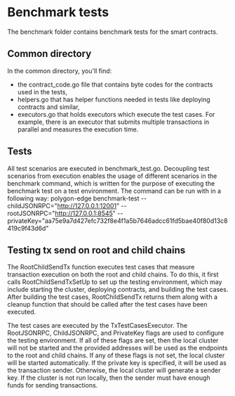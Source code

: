 # Benchmark tests
The benchmark folder contains benchmark tests for the smart contracts.

## Common directory
In the common directory, you'll find:
- the contract_code.go file that contains byte codes for the contracts used in the tests,
- helpers.go that has helper functions needed in tests like deploying contracts and similar,
- executors.go that holds executors which execute the test cases. For example, there is an executor that submits multiple transactions in parallel and measures the execution time.

## Tests
All test scenarios are executed in benchmark_test.go. Decoupling test scenarios from execution enables the usage of different scenarios in the benchmark command, which is written for the purpose of executing the benchmark test on a test environment. The command can be run with in a following way:
polygon-edge benchmark-test --childJSONRPC="http://127.0.0.1:12001" --rootJSONRPC="http://127.0.0.1:8545" --privateKey="aa75e9a7d427efc732f8e4f1a5b7646adcc61fd5bae40f80d13c8419c9f43d6d"

## Testing tx send on root and child chains
The RootChildSendTx function executes test cases that measure transaction execution on both the root and child chains. To do this, it first calls RootChildSendTxSetUp to set up the testing environment, which may include starting the cluster, deploying contracts, and building the test cases. After building the test cases, RootChildSendTx returns them along with a cleanup function that should be called after the test cases have been executed.

The test cases are executed by the TxTestCasesExecutor. The RootJSONRPC, ChildJSONRPC, and PrivateKey flags are used to configure the testing environment. If all of these flags are set, then the local cluster will not be started and the provided addresses will be used as the endpoints to the root and child chains. If any of these flags is not set, the local cluster will be started automatically. If the private key is specified, it will be used as the transaction sender. Otherwise, the local cluster will generate a sender key. If the cluster is not run locally, then the sender must have enough funds for sending transactions.